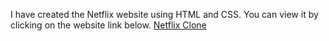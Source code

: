 I have created the Netflix website using HTML and CSS.
You can view it by clicking on the website link below.
<a href="https://deepakkumbhar11.github.io/clone/homepage.html">Netflix Clone</a>
